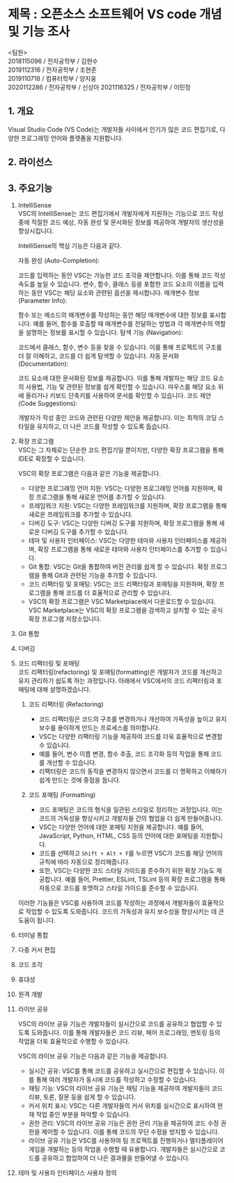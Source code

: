 제목 : 오픈소스 소프트웨어 VS code 개념 및 기능 조사
=================================================

<팀원>   
2018115096 / 전자공학부 / 김현수  
2019112316 / 전자공학부 / 조현준  
2019110718 / 컴퓨터학부 / 양지웅  
2020112286 / 전자공학부 / 신상아
2021116325 / 전자공학부 / 이민정



## 1. 개요

Visual Studio Code (VS Code)는 개발자들 사이에서 인기가 많은 코드 편집기로, 다양한 프로그래밍 언어와 플랫폼을 지원합니다.


## 2. 라이선스


## 3. 주요기능

1. IntelliSense  
    VSC의 IntelliSense는 코드 편집기에서 개발자에게 지원하는 기능으로 코드 작성 중에 적절한 코드 예상, 자동 완성 및 문서화된 정보를 제공하여 개발자의 생산성을 향상시킵니다.

    IntelliSense의 핵심 기능은 다음과 같다.

    자동 완성 (Auto-Completion):

    코드를 입력하는 동안 VSC는 가능한 코드 조각을 제안합니다. 이를 통해 코드 작성 속도를 높일 수 있습니다.
    변수, 함수, 클래스 등을 포함한 코드 요소의 이름을 입력하는 동안 VSC는 해당 요소와 관련된 옵션을 제시합니다.
    매개변수 정보 (Parameter Info):

    함수 또는 메소드의 매개변수를 작성하는 동안 해당 매개변수에 대한 정보를 표시합니다.
    예를 들어, 함수를 호출할 때 매개변수를 전달하는 방법과 각 매개변수의 역할을 설명하는 정보를 표시할 수 있습니다.
    탐색 기능 (Navigation):

    코드에서 클래스, 함수, 변수 등을 찾을 수 있습니다. 이를 통해 프로젝트의 구조를 더 잘 이해하고, 코드를 더 쉽게 탐색할 수 있습니다.
    자동 문서화 (Documentation):

    코드 요소에 대한 문서화된 정보를 제공합니다. 이를 통해 개발자는 해당 코드 요소의 사용법, 기능 및 관련된 정보를 쉽게 확인할 수 있습니다.
    마우스를 해당 요소 위에 올리거나 키보드 단축키를 사용하여 문서를 확인할 수 있습니다.
    코드 제안 (Code Suggestions):

    개발자가 작성 중인 코드와 관련된 다양한 제안을 제공합니다. 이는 최적의 코딩 스타일을 유지하고, 더 나은 코드를 작성할 수 있도록 돕습니다.

2. 확장 프로그램  
    VSC는 그 자체로는 단순한 코드 편집기일 뿐이지만, 다양한 확장 프로그램을 통해 IDE로 확장할 수 있습니다.  

    VSC의 확장 프로그램은 다음과 같은 기능을 제공합니다.

    - 다양한 프로그래밍 언어 지원: VSC는 다양한 프로그래밍 언어를 지원하며, 확장 프로그램을 통해 새로운 언어를 추가할 수 있습니다.
    - 프레임워크 지원: VSC는 다양한 프레임워크를 지원하며, 확장 프로그램을 통해 새로운 프레임워크를 추가할 수 있습니다.
    - 디버깅 도구: VSC는 다양한 디버깅 도구를 지원하며, 확장 프로그램을 통해 새로운 디버깅 도구를 추가할 수 있습니다.
    - 테마 및 사용자 인터페이스: VSC는 다양한 테마와 사용자 인터페이스를 제공하며, 확장 프로그램을 통해 새로운 테마와 사용자 인터페이스를 추가할 수 있습니다.
    - Git 통합: VSC는 Git을 통합하여 버전 관리를 쉽게 할 수 있습니다. 확장 프로그램을 통해 Git과 관련된 기능을 추가할 수 있습니다.
    - 코드 리팩터링 및 포매팅: VSC는 코드 리팩터링과 포매팅을 지원하며, 확장 프로그램을 통해 코드를 더 효율적으로 관리할 수 있습니다.
    - VSC의 확장 프로그램은 VSC Marketplace에서 다운로드할 수 있습니다. VSC Marketplace는 VSC의 확장 프로그램을 검색하고 설치할 수 있는 공식 확장 프로그램 저장소입니다.

   
3. Git 통합
4. 디버깅



5. 코드 리팩터링 및 포매팅  
   코드 리팩터링(refactoring) 및 포매팅(formatting)은 개발자가 코드를 개선하고 유지 관리하기 쉽도록 하는 과정입니다. 아래에서 VSC에서의 코드 리팩터링과 포매팅에 대해 설명하겠습니다.

   1) 코드 리팩터링 (Refactoring)
      - 코드 리팩터링은 코드의 구조를 변경하거나 개선하여 가독성을 높이고 유지보수를 용이하게 만드는 프로세스를 의미합니다.
      - VSC는 다양한 리팩터링 기능을 제공하여 코드를 더욱 효율적으로 변경할 수 있습니다.
      - 예를 들어, 변수 이름 변경, 함수 추출, 코드 조각화 등의 작업을 통해 코드를 개선할 수 있습니다.
      - 리팩터링은 코드의 동작을 변경하지 않으면서 코드를 더 명확하고 이해하기 쉽게 만드는 것에 중점을 둡니다.

   2) 코드 포매팅 (Formatting)
      - 코드 포매팅은 코드의 형식을 일관된 스타일로 정리하는 과정입니다. 이는 코드의 가독성을 향상시키고 개발자들 간의 협업을 더 쉽게 만들어줍니다.
      - VSC는 다양한 언어에 대한 포매팅 지원을 제공합니다. 예를 들어, JavaScript, Python, HTML, CSS 등의 언어에 대한 포매팅을 지원합니다.
      - 코드를 선택하고 `Shift + Alt + F`를 누르면 VSC가 코드를 해당 언어의 규칙에 따라 자동으로 정리해줍니다.
      - 또한, VSC는 다양한 코드 스타일 가이드를 준수하기 위한 확장 기능도 제공합니다. 예를 들어, Prettier, ESLint, TSLint 등의 확장 프로그램을 통해 자동으로 코드를 포맷하고 스타일 가이드를 준수할 수 있습니다.

    이러한 기능들은 VSC를 사용하여 코드를 작성하는 과정에서 개발자들이 효율적으로 작업할 수 있도록 도와줍니다. 코드의 가독성과 유지 보수성을 향상시키는 데 큰 도움이 됩니다.





6. 터미널 통합
7. 다중 커서 편집
8. 코드 조각
9. 휴대성
10. 원격 개발
11. 라이브 공유
    
    VSC의 라이브 공유 기능은 개발자들이 실시간으로 코드를 공유하고 협업할 수 있도록 도와줍니다. 이를 통해 개발자들은 코드 리뷰, 페어 프로그래밍, 멘토링 등의 작업을 더욱 효율적으로 수행할 수 있습니다.

    VSC의 라이브 공유 기능은 다음과 같은 기능을 제공합니다.

    - 실시간 공유: VSC를 통해 코드를 공유하고 실시간으로 편집할 수 있습니다. 이를 통해 여러 개발자가 동시에 코드를 작성하고 수정할 수 있습니다.
    - 채팅 기능: VSC의 라이브 공유 기능은 채팅 기능을 제공하여 개발자들이 코드 리뷰, 토론, 질문 등을 쉽게 할 수 있습니다.
    - 커서 위치 표시: VSC는 다른 개발자들의 커서 위치를 실시간으로 표시하여 현재 작업 중인 부분을 파악할 수 있습니다.
    - 권한 관리: VSC의 라이브 공유 기능은 권한 관리 기능을 제공하여 코드 수정 권한을 제어할 수 있습니다. 이를 통해 코드의 무단 수정을 방지할 수 있습니다.
    - 라이브 공유 기능은 VSC를 사용하여 팀 프로젝트를 진행하거나 멀티플레이어 게임을 개발하는 등의 작업을 수행할 때 유용합니다. 개발자들은 실시간으로 코드를 공유하고 협업하여 더 나은 결과물을 만들어낼 수 있습니다.


12. 테마 및 사용자 인터페이스 사용자 정의
